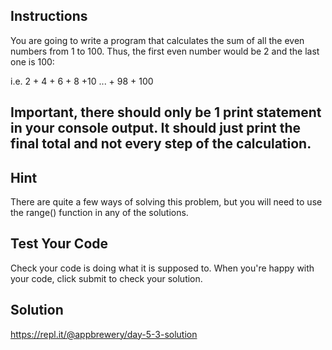 ## Instructions

You are going to write a program that calculates the sum of all the even numbers from 1 to 100. Thus, the first even number would be 2 and the last one is 100:

i.e. 2 + 4 + 6 + 8 +10 ... + 98 + 100

## Important, there should only be 1 print statement in your console output. It should just print the final total and not every step of the calculation.

## Hint

There are quite a few ways of solving this problem, but you will need to use the range() function in any of the solutions.

## Test Your Code

Check your code is doing what it is supposed to. When you're happy with your code, click submit to check your solution.

## Solution

https://repl.it/@appbrewery/day-5-3-solution
